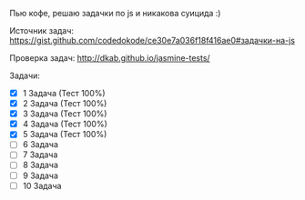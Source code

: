 Пью кофе, решаю задачки по js и никакова суицида :)

Источник задач: https://gist.github.com/codedokode/ce30e7a036f18f416ae0#задачки-на-js

Проверка задач: http://dkab.github.io/jasmine-tests/

Задачи:
- [x] 1 Задача (Тест 100%)
- [x] 2 Задача (Тест 100%)
- [x] 3 Задача (Тест 100%)
- [x] 4 Задача (Тест 100%)
- [x] 5 Задача (Тест 100%)
- [ ] 6 Задача
- [ ] 7 Задача
- [ ] 8 Задача
- [ ] 9 Задача
- [ ] 10 Задача